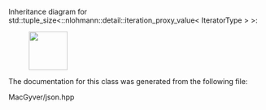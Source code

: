 <div id="classstd_1_1tuple__size_3_1_1nlohmann_1_1detail_1_1iteration__proxy__value_3_01_iterator_type_01_4_01_4">

</div>

<span id="classstd_1_1tuple__size_3_1_1nlohmann_1_1detail_1_1iteration__proxy__value_3_01_iterator_type_01_4_01_4"
label="classstd_1_1tuple__size_3_1_1nlohmann_1_1detail_1_1iteration__proxy__value_3_01_iterator_type_01_4_01_4"></span>
Inheritance diagram for
std::tuple_size$<$::nlohmann::detail::iteration_proxy_value$<$
IteratorType $>$ $>$:

<figure>
<div class="center">
<img
src="classstd_1_1tuple__size_3_1_1nlohmann_1_1detail_1_1iteration__proxy__value_3_01_iterator_type_01_4_01_4"
style="height:2cm" />
</div>
</figure>

The documentation for this class was generated from the following file:

<div class="DoxyCompactItemize">

MacGyver/json.hpp

</div>
